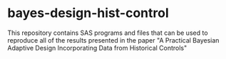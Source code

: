 # bayes-design-hist-control
This repository contains SAS programs and files that can be used to reproduce all of the results presented in the paper "A Practical Bayesian Adaptive Design Incorporating Data from Historical Controls"
